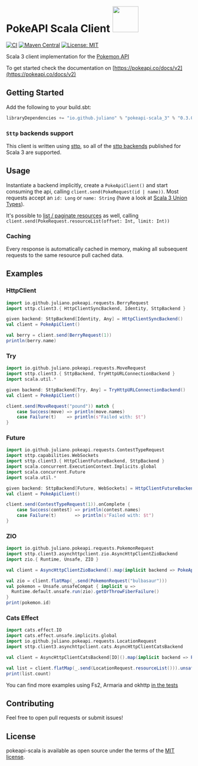 # PokeAPI Scala Client <a href="https://pokeapi.co/api/v2/pokemon/6"><img src='https://raw.githubusercontent.com/PokeAPI/sprites/master/sprites/pokemon/6.png' height=70px/></a>
[![CI](https://github.com/juliano/pokeapi-scala/actions/workflows/ci.yml/badge.svg)](https://github.com/juliano/pokeapi-scala/actions/workflows/release.yml)
[![Maven Central](https://maven-badges.herokuapp.com/maven-central/io.github.juliano/pokeapi-scala_3/badge.svg)](https://maven-badges.herokuapp.com/maven-central/io.github.juliano/pokeapi-scala_3)
[![License: MIT](https://img.shields.io/badge/License-MIT-yellow.svg)](https://opensource.org/licenses/MIT)

Scala 3 client implementation for the [Pokemon API](https://pokeapi.co/)

To get started check the documentation on [https://pokeapi.co/docs/v2](https://pokeapi.co/docs/v2)

## Getting Started

Add the following to your build.sbt:

```scala
libraryDependencies += "io.github.juliano" % "pokeapi-scala_3" % "0.3.0"
```

### `Sttp` backends support

This client is written using [sttp](https://sttp.softwaremill.com/en/latest/index.html), so all of the [sttp backends](https://sttp.softwaremill.com/en/latest/backends/summary.html) published for Scala 3 are supported.

## Usage

Instantiate a backend implicitly, create a `PokeApiClient()` and start consuming the api, calling `client.send(PokeRequest(id | name))`. Most requests accept an `id: Long` or `name: String` (have a look at [Scala 3 Union Types](https://docs.scala-lang.org/scala3/book/types-union.html)).

It's possible to [list / paginate resources](https://pokeapi.co/docs/v2#resource-listspagination-section) as well, calling `client.send(PokeRequest.resourceList(offset: Int, limit: Int))`

### Caching

Every response is automatically cached in memory, making all subsequent requests to the same resource pull cached data. 

## Examples

### HttpClient

```scala
import io.github.juliano.pokeapi.requests.BerryRequest
import sttp.client3.{ HttpClientSyncBackend, Identity, SttpBackend }

given backend: SttpBackend[Identity, Any] = HttpClientSyncBackend()
val client = PokeApiClient()

val berry = client.send(BerryRequest(1))
println(berry.name)
```

### Try

```scala
import io.github.juliano.pokeapi.requests.MoveRequest
import sttp.client3.{ SttpBackend, TryHttpURLConnectionBackend }
import scala.util.*

given backend: SttpBackend[Try, Any] = TryHttpURLConnectionBackend()
val client = PokeApiClient()

client.send(MoveRequest("pound")) match {
    case Success(move) => println(move.names)
    case Failure(t)    => println(s"Failed with: $t")
}
```

### Future

```scala
import io.github.juliano.pokeapi.requests.ContestTypeRequest
import sttp.capabilities.WebSockets
import sttp.client3.{ HttpClientFutureBackend, SttpBackend }
import scala.concurrent.ExecutionContext.Implicits.global
import scala.concurrent.Future
import scala.util.*

given backend: SttpBackend[Future, WebSockets] = HttpClientFutureBackend()
val client = PokeApiClient()

client.send(ContestTypeRequest(1)).onComplete {
    case Success(contest) => println(contest.names)
    case Failure(t)       => println(s"Failed with: $t")
}
```

### ZIO

```scala
import io.github.juliano.pokeapi.requests.PokemonRequest
import sttp.client3.asynchttpclient.zio.AsyncHttpClientZioBackend
import zio.{ Runtime, Unsafe, ZIO }

val client = AsyncHttpClientZioBackend().map(implicit backend => PokeApiClient())

val zio = client.flatMap(_.send(PokemonRequest("bulbasaur")))
val pokemon = Unsafe.unsafeCompat { implicit u =>
  Runtime.default.unsafe.run(zio).getOrThrowFiberFailure()
}
print(pokemon.id)
```

### Cats Effect

```scala
import cats.effect.IO
import cats.effect.unsafe.implicits.global
import io.github.juliano.pokeapi.requests.LocationRequest
import sttp.client3.asynchttpclient.cats.AsyncHttpClientCatsBackend

val client = AsyncHttpClientCatsBackend[IO]().map(implicit backend => PokeApiClient())

val list = client.flatMap(_.send(LocationRequest.resourceList())).unsafeRunSync()
print(list.count)
```

You can find more examples using Fs2, Armaria and okhttp [in the tests](https://github.com/juliano/pokeapi-scala/tree/main/src/test/scala/io/github/juliano/pokeapi)

## Contributing

Feel free to open pull requests or submit issues!

## License

pokeapi-scala is available as open source under the terms of the [MIT license](https://opensource.org/licenses/MIT).
